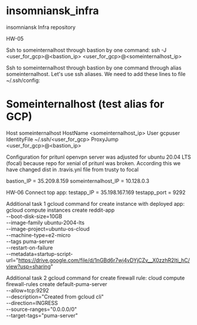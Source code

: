 # insomniansk_infra
insomniansk Infra repository

HW-05

Ssh to someinternalhost through bastion by one command:
ssh -J <user_for_gcp>@<bastion_ip> <user_for_gcp>@<someinternalhost_ip>

Ssh to someinternalhost through bastion by one command through alias someinternalhost.
Let's use ssh aliases. We need to add these lines to file ~/.ssh/config:

# Someinternalhost (test alias for GCP)
Host someinternalhost
    HostName <someinternalhost_ip>
    User gcpuser
    IdentityFile ~/.ssh/<user_for_gcp>
    ProxyJump <user_for_gcp>@<bastion_ip>

Configuration for pritunl openvpn server was adjusted for ubuntu 20.04 LTS (focal) because repo for xenial of pritunl was broken.
According this we have changed dist in .travis.ynl file from trusty to focal

bastion_IP = 35.209.8.159
someinternalhost_IP = 10.128.0.3

HW-06
Connect top app:
testapp_IP = 35.198.167.169
testapp_port = 9292


Additional task 1
gcloud command for create instance with deployed app:
gcloud compute instances create reddit-app \
--boot-disk-size=10GB \
--image-family ubuntu-2004-lts \
--image-project=ubuntu-os-cloud \
--machine-type=e2-micro \
--tags puma-server \
--restart-on-failure \
--metadata=startup-script-url="https://drive.google.com/file/d/1nGBd6r7wj4vDYjCZv__X0zzhR2Iti_hC/view?usp=sharing"

Additional task 2
gcloud command for create firewall rule:
cloud compute firewall-rules create default-puma-server \
--allow=tcp:9292 \
--description="Created from gcloud cli" \
--direction=INGRESS \
--source-ranges="0.0.0.0/0" \
--target-tags="puma-server"
